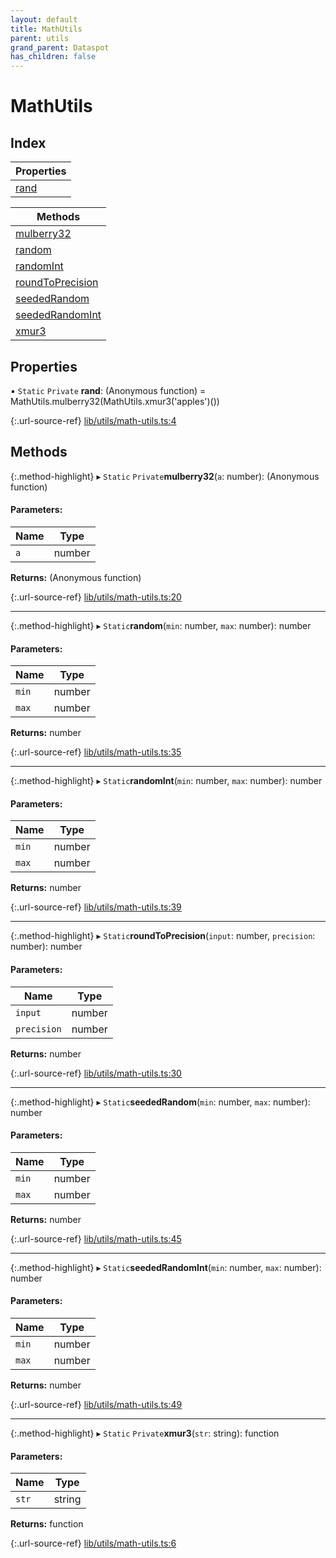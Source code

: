 ```yaml
---
layout: default
title: MathUtils
parent: utils
grand_parent: Dataspot
has_children: false
---
```


# MathUtils

## Index

| Properties |
|-----------|
| [rand](#rand) |

| Methods |
|-----------|
| [mulberry32](#mulberry32) |
| [random](#random) |
| [randomInt](#randomint) |
| [roundToPrecision](#roundtoprecision) |
| [seededRandom](#seededrandom) |
| [seededRandomInt](#seededrandomint) |
| [xmur3](#xmur3) |

## Properties

▪ `Static` `Private` **rand**: (Anonymous function) = MathUtils.mulberry32(MathUtils.xmur3('apples')())

{:.url-source-ref}
[lib/utils/math-utils.ts:4](https://github.com/ascentcore/dataspot/blob/12500c0/lib/utils/math-utils.ts#L4)

## Methods

{:.method-highlight}
▸ `Static` `Private`**mulberry32**(`a`: number): (Anonymous function)

#### Parameters:

Name | Type |
------ | ------ |
`a` | number |

**Returns:** (Anonymous function)

{:.url-source-ref}
[lib/utils/math-utils.ts:20](https://github.com/ascentcore/dataspot/blob/12500c0/lib/utils/math-utils.ts#L20)

___

{:.method-highlight}
▸ `Static`**random**(`min`: number, `max`: number): number

#### Parameters:

Name | Type |
------ | ------ |
`min` | number |
`max` | number |

**Returns:** number

{:.url-source-ref}
[lib/utils/math-utils.ts:35](https://github.com/ascentcore/dataspot/blob/12500c0/lib/utils/math-utils.ts#L35)

___

{:.method-highlight}
▸ `Static`**randomInt**(`min`: number, `max`: number): number

#### Parameters:

Name | Type |
------ | ------ |
`min` | number |
`max` | number |

**Returns:** number

{:.url-source-ref}
[lib/utils/math-utils.ts:39](https://github.com/ascentcore/dataspot/blob/12500c0/lib/utils/math-utils.ts#L39)

___

{:.method-highlight}
▸ `Static`**roundToPrecision**(`input`: number, `precision`: number): number

#### Parameters:

Name | Type |
------ | ------ |
`input` | number |
`precision` | number |

**Returns:** number

{:.url-source-ref}
[lib/utils/math-utils.ts:30](https://github.com/ascentcore/dataspot/blob/12500c0/lib/utils/math-utils.ts#L30)

___

{:.method-highlight}
▸ `Static`**seededRandom**(`min`: number, `max`: number): number

#### Parameters:

Name | Type |
------ | ------ |
`min` | number |
`max` | number |

**Returns:** number

{:.url-source-ref}
[lib/utils/math-utils.ts:45](https://github.com/ascentcore/dataspot/blob/12500c0/lib/utils/math-utils.ts#L45)

___

{:.method-highlight}
▸ `Static`**seededRandomInt**(`min`: number, `max`: number): number

#### Parameters:

Name | Type |
------ | ------ |
`min` | number |
`max` | number |

**Returns:** number

{:.url-source-ref}
[lib/utils/math-utils.ts:49](https://github.com/ascentcore/dataspot/blob/12500c0/lib/utils/math-utils.ts#L49)

___

{:.method-highlight}
▸ `Static` `Private`**xmur3**(`str`: string): function

#### Parameters:

Name | Type |
------ | ------ |
`str` | string |

**Returns:** function

{:.url-source-ref}
[lib/utils/math-utils.ts:6](https://github.com/ascentcore/dataspot/blob/12500c0/lib/utils/math-utils.ts#L6)

